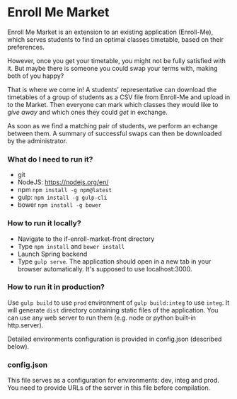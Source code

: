 # Enroll Me Market #

Enroll Me Market is an extension to an existing application (Enroll-Me), which serves students to find an optimal 
classes timetable, based on their preferences. 

However, once you get your timetable, you might not be fully satisfied with it. But maybe there is someone you could 
swap your terms with, making both of you happy?

That is where we come in! A students' representative can download the timetables of a group of students as a CSV file 
from Enroll-Me and upload in to the Market. Then everyone can mark which classes they would like to _give away_ and 
which ones they could _get_ in exchange.

As soon as we find a matching pair of students, we perform an echange between them. A summary of successful swaps can 
then be downloaded by the administrator.

### What do I need to run it? ###

* git
* NodeJS: https://nodejs.org/en/
* npm ```npm install -g npm@latest```
* gulp: ```npm install -g gulp-cli```
* bower ```npm install -g bower```

### How to run it locally? ###

* Navigate to the if-enroll-market-front directory
* Type ```npm install``` and ```bower install```
* Launch Spring backend
* Type ```gulp serve```. The application should open in a new tab in your browser automatically. It's supposed to use localhost:3000.

### How to run it in production? ###

Use ```gulp build``` to use ```prod``` environment of ```gulp build:integ``` to use ```integ```. It will generate ```dist``` directory containing static files of the application. You can use any web server to run them (e.g. node or python built-in http.server).

Detailed environments configuration is provided in config.json (described below).

### config.json ###

This file serves as a configuration for environments: dev, integ and prod. You need to provide URLs of the server in this file before compilation.
